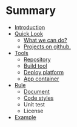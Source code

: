# Summary

* [Introduction](README.md)
* [Quick Look](Quick_Look/quick_look.md)
   * [What we can do?](Quick_Look/what_we_can_do.md)
   * [Projects on github.](Quick_Look/projects_on_github.md)
* [Tools](Tools/tools.md)
   * [Repository](Tools/repository.md)
   * [Build tool](Tools/build_tool.md)
   * [Deploy platform](Tools/deploy_platform.md)
   * [App container](Tools/app_container.md)
* [Rule](Rule/rule.md)
   * [Document](Rule/document.md)
   * [Code styles](Rule/code_styles.md)
   * Unit test
   * License
* [Example](example.md)

